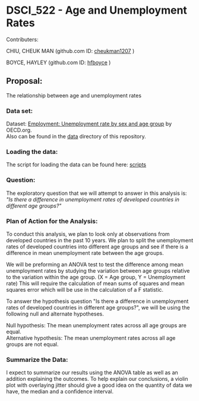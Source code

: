 
# DSCI_522 -  Age and Unemployment Rates

Contributers: 

CHIU, CHEUK MAN (github.com ID: [cheukman1207](https://github.com/cheukman1207) )

BOYCE, HAYLEY (github.com ID: [hfboyce](https://github.com/hfboyce) )

## Proposal:

The relationship between age and unemployment rates 


### Data set:

Dataset: [Employment: Unemployment rate by sex and age group](https://stats.oecd.org/index.aspx?queryid=54743) by OECD.org.   
Also can be found in the [data](https://github.com/UBC-MDS/DSCI_522-Age-and-Unemployment-Rates/tree/master/data) directory of this repository. 

### Loading the data: 

The script for loading the data can be found here: [scripts](https://github.com/UBC-MDS/DSCI_522-Age-and-Unemployment-Rates/tree/master/scripts)


[](https://github.com/hfboyce/DSCI_522-Gender-and-Age-World-Unemployment-Rates-/blob/master/img/load_data.png)


###  Question:


The exploratory question that we will attempt to answer in this analysis is:  
*"Is there a difference in unemployment rates of developed countries in different age groups?"*
 


### Plan of Action for the Analysis:

To conduct this analysis, we plan to look only at observations from developed countries in the past 10 years.  We plan to split the unemployment rates of developed countries into different age groups and see if there is a difference in mean unemployment rate between the age groups. 

We will be preforming an ANOVA test to test the difference among mean unemployment rates by studying the variation between age groups relative to the variation within the age group. (X = Age group, Y = Unemployment rate)
This will require the calculation of mean sums of squares and mean squares error which will be use in the calculation of a F statistic. 
 
To answer the hypothesis question "Is there a difference in unemployment rates of developed countries in different age groups?", we will be using the following null and alternate hypotheses.
  
Null hypothesis: The mean unemployment rates across all age groups are equal.     
Alternative hypothesis: The mean unemployment rates across all age groups are not equal.    


###  Summarize the Data: 

I expect to summarize our results using the ANOVA table as well as an addition explaining the outcomes. 
To help explain our conclusions, a violin plot with overlaying jitter should give a good idea on the quantity of data we have, the median and a confidence interval. 



